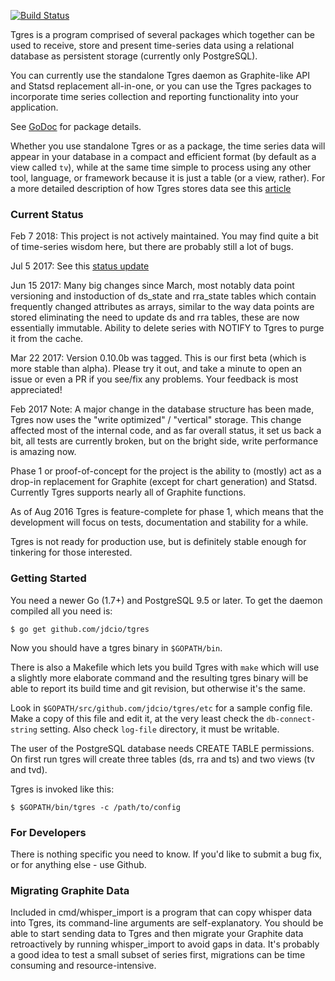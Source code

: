 
[![Build Status](https://travis-ci.org/tgres/tgres.svg?branch=master)](https://travis-ci.org/tgres/tgres)

Tgres is a program comprised of several packages which together can be
used to receive, store and present time-series data using a relational
database as persistent storage (currently only PostgreSQL).

You can currently use the standalone Tgres daemon as Graphite-like API
and Statsd replacement all-in-one, or you can use the Tgres packages
to incorporate time series collection and reporting functionality into
your application.

See [GoDoc](https://godoc.org/github.com/jdcio/tgres) for package
details.

Whether you use standalone Tgres or as a package, the time series data
will appear in your database in a compact and efficient format (by
default as a view called `tv`), while at the same time simple to
process using any other tool, language, or framework because it is
just a table (or a view, rather). For a more detailed description of
how Tgres stores data see this
[article](https://grisha.org/blog/2017/01/21/storing-time-seris-in-postgresql-optimize-for-write/)

### Current Status

Feb 7 2018: This project is not actively maintained. You may find
quite a bit of time-series wisdom here, but there are probably still a
lot of bugs.

Jul 5 2017: See this [status update](https://grisha.org/blog/2017/07/04/tgres-status-july-2017/)

Jun 15 2017: Many big changes since March, most notably data point
versioning and instoduction of ds_state and rra_state tables which
contain frequently changed attributes as arrays, similar to the way
data points are stored eliminating the need to update ds and rra
tables, these are now essentially immutable. Ability to delete series
with NOTIFY to Tgres to purge it from the cache.

Mar 22 2017: Version 0.10.0b was tagged. This is our first beta (which
is more stable than alpha). Please try it out, and take a minute to
open an issue or even a PR if you see/fix any problems. Your feedback
is most appreciated!

Feb 2017 Note: A major change in the database structure has been made,
Tgres now uses the "write optimized" / "vertical" storage. This change
affected most of the internal code, and as far overall status, it set
us back a bit, all tests are currently broken, but on the bright side,
write performance is amazing now.

Phase 1 or proof-of-concept for the project is the ability to (mostly)
act as a drop-in replacement for Graphite (except for chart
generation) and Statsd. Currently Tgres supports nearly all of
Graphite functions.

As of Aug 2016 Tgres is feature-complete for phase 1, which means that
the development will focus on tests, documentation and stability for a
while.

Tgres is not ready for production use, but is definitely stable enough
for tinkering for those interested.

### Getting Started

You need a newer Go (1.7+) and PostgreSQL 9.5 or later. To get the
daemon compiled all you need is:

```
$ go get github.com/jdcio/tgres
```

Now you should have a tgres binary in `$GOPATH/bin`.

There is also a Makefile which lets you build Tgres with `make` which
will use a slightly more elaborate command and the resulting tgres
binary will be able to report its build time and git revision, but
otherwise it's the same.

Look in `$GOPATH/src/github.com/jdcio/tgres/etc` for a sample config
file.  Make a copy of this file and edit it, at the very least check
the `db-connect-string` setting. Also check `log-file` directory, it
must be writable.

The user of the PostgreSQL database needs CREATE TABLE permissions. On
first run tgres will create three tables (ds, rra and ts) and two
views (tv and tvd).

Tgres is invoked like this:
```
$ $GOPATH/bin/tgres -c /path/to/config
```

### For Developers

There is nothing specific you need to know. If you'd like to submit a
bug fix, or for anything else - use Github.

### Migrating Graphite Data

Included in cmd/whisper_import is a program that can copy whisper data
into Tgres, its command-line arguments are self-explanatory. You
should be able to start sending data to Tgres and then migrate your
Graphite data retroactively by running whisper_import to avoid gaps in
data. It's probably a good idea to test a small subset of series first,
migrations can be time consuming and resource-intensive.
